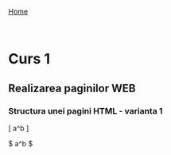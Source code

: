 [Home](/index.md)

<script src="https://polyfill.io/v3/polyfill.min.js?features=es6"></script>

<br>

<script id="MathJax-script" async src="https://cdn.jsdelivr.net/npm/mathjax@3/es5/tex-mml-chtml.js"></script>

# Curs 1

## Realizarea paginilor WEB

### Structura unei pagini HTML - varianta 1

\[ a^b \]

$ a^b $
